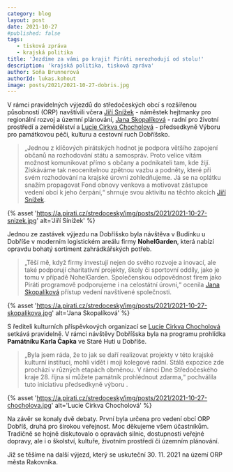 ```yaml
---
category: blog
layout: post
date: 2021-10-27
#published: false
tags: 
   - tisková zpráva
   - krajská politika
title: 'Jezdíme za vámi po kraji! Piráti nerozhodují od stolu!'
description: 'krajská politika, tisková zpráva'
author: Soňa Brunnerová
authorId: lukas.kohout
image: posts/2021/2021-10-27-dobris.jpg
---
```


V rámci pravidelných výjezdů do středočeských obcí s rozšířenou působností (ORP) navštívili včera [Jiří Snížek](https://stredocesky.pirati.cz/lide/jiri-snizek/) - náměstek hejtmanky pro regionální rozvoj a územní plánování, [Jana Skopalíková](https://stredocesky.pirati.cz/lide/jana-skopalikova/) - radní pro životní prostředí a zemědělství a [Lucie Cirkva Chocholová](https://stredocesky.pirati.cz/lide/lucie-chocholova/) - předsedkyně Výboru pro památkovou péči, kulturu a cestovní ruch Dobříšsko. 

> „Jednou z klíčových pirátských hodnot je podpora většího zapojení občanů na rozhodování státu a samospráv. Proto velice vítám možnost komunikovat přímo s občany a podnikateli tam, kde žijí. Získáváme tak neocenitelnou zpětnou vazbu a podněty, které při svém rozhodování na krajské úrovni zohledňujeme. Já se na oplátku snažím propagovat Fond obnovy venkova a motivovat  zástupce vedení obcí k jeho čerpání,“ shrnuje svou aktivitu na těchto akcích [Jiří Snížek](https://stredocesky.pirati.cz/lide/jiri-snizek/).

{% asset 'https://a.pirati.cz/stredocesky/img/posts/2021/2021-10-27-snizek.jpg' alt='Jiří Sínížek' %}

Jednou ze zastávek výjezdu na Dobříšsko byla návštěva v Budínku u Dobříše v moderním logistickém areálu firmy **NohelGarden**, která nabízí opravdu bohatý sortiment zahrádkářských potřeb.

> „Těší mě, když firmy investují nejen do svého rozvoje a inovací, ale také podporují charitativní projekty, školy či sportovní oddíly, jako je tomu v případě NohelGarden. Společenskou odpovědnost firem jako Piráti programově podporujeme i na celostátní úrovni,“ ocenila [Jana Skopalíková](https://stredocesky.pirati.cz/lide/jana-skopalikova/) přístup vedení navštívené společnosti.

{% asset 'https://a.pirati.cz/stredocesky/img/posts/2021/2021-10-27-skopalikova.jpg' alt='Jana Skopalíková' %}

S řediteli kulturních příspěvkových organizací  se [Lucie Cirkva Chocholová](https://stredocesky.pirati.cz/lide/lucie-chocholova/) setkává pravidelně. V rámci návštěvy Dobříšska byla na programu prohlídka **Památníku Karla Čapka** ve Staré Huti u Dobříše. 
> „Byla jsem ráda, že to jak se daří realizovat projekty v této krajské kulturní instituci, mohli vidět i moji kolegové radní. Stálá expozice zde prochází v různých etapách obměnou. V rámci Dne Středočeského kraje 28. října si můžete památník prohlédnout zdarma,“ pochválila tuto iniciativu předsedkyně výboru .

{% asset 'https://a.pirati.cz/stredocesky/img/posts/2021/2021-10-27-chocholova.jpg' alt='Lucie Cirkva Chocholová' %}

Na závěr se konaly dvě debaty. První byla určena pro vedení obcí ORP Dobříš, druhá pro širokou veřejnost. Moc děkujeme všem účastníkům. Tradičně se hojně diskutovalo o opravách silnic, dostupnosti veřejné dopravy, ale i o školství, kultuře, životním prostředí či územním plánování.

Již se těšíme na další výjezd, který se uskuteční 30. 11. 2021 na území ORP města Rakovníka. 
